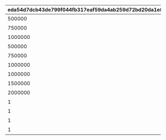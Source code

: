 |eda54d7dcb43de799f044fb317eaf59da4ab259d72bd20da1e8ebeeaf77d7f2f|8d8b2c163b2d7ec1a065764495a256de2a05116b08e4d309baca0c9dfce064fd|5ed7422b57d97c5a13db9ab7612e68dc399fc0fe32cccb829fd2c63f3a68fcfc|be36aa66edb48bb8ae55cca8d6477b72c8aaadebbad3484d80304028ae7c0544|b1db049fd5422c35c9dc22e4f488889906072a359ef7971614748eb67ae64b8a|e13332ab53a5622013d63852f20de36969bc7c040b8916bccf53e5758fd28918|4d7a961e63afb0ee06b3a1332cffdf67ac690bd25d84311b286d5ea4efbeb008|0ca548041f3b8b7ab24d52b2fa3b419d9eaf454b4655c2989733c34d56efb048|142ce014244ec7a709d6aa3fa5762d325b116876ef1f9ce82b1c8ba7c10702be|
| --- | --- | --- | --- | --- | --- | --- | --- | --- |
|500000|全プレイヤーでバンディ・シスターズを合計500,000回倒そう|1010|32000101|1|7008|32000101|1|1002|
|750000|全プレイヤーでバンディ・シスターズを合計750,000回倒そう|1010|32000102|2|7008|32000102|1|1002|
|1000000|全プレイヤーでバンディ・シスターズを合計1,000,000回倒そう|1010|32000103|3|7008|32000103|1|1002|
|500000|全プレイヤーでフレイヤを合計500,000回倒そう|1010|32000104|4|7008|32000104|1|1003|
|750000|全プレイヤーでフレイヤを合計750,000回倒そう|1010|32000105|5|7008|32000105|1|1003|
|1000000|全プレイヤーでフレイヤを合計1,000,000回倒そう|1010|32000106|6|7008|32000106|1|1003|
|1000000|全プレイヤーでアラクネを合計1,000,000回倒そう|1010|32000107|7|7008|32000107|0|1004|
|1500000|全プレイヤーでアラクネを合計1,500,000回倒そう|1010|32000108|8|7008|32000108|0|1004|
|2000000|全プレイヤーでアラクネを合計2,000,000回倒そう|1010|32000109|9|7008|32000109|0|1004|
|1|宝石蜘蛛の群れに1回挑戦しよう|1009|32000110|10|7007|32000110|1|1001|
|1|バンディ・シスターズを1回倒そう|1009|32000111|11|7007|32000111|1|1002|
|1|フレイヤを1回倒そう|1009|32000112|12|7007|32000112|1|1003|
|1|アラクネを1回倒そう|1009|32000113|13|7007|32000113|0|1004|